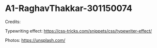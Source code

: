 # A1-RaghavThakkar-301150074

Credits:

Typewriting effect:
https://css-tricks.com/snippets/css/typewriter-effect/

Photos:
https://unsplash.com/
